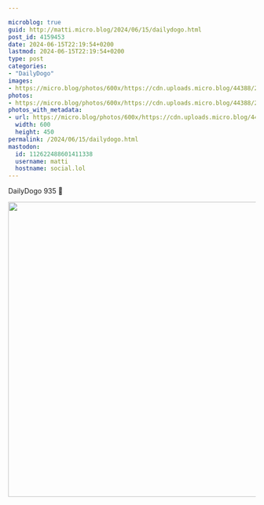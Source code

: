 ```yaml
---

microblog: true
guid: http://matti.micro.blog/2024/06/15/dailydogo.html
post_id: 4159453
date: 2024-06-15T22:19:54+0200
lastmod: 2024-06-15T22:19:54+0200
type: post
categories:
- "DailyDogo"
images:
- https://micro.blog/photos/600x/https://cdn.uploads.micro.blog/44388/2024/4467e226c820480bacf383c2dff206d4.jpg
photos:
- https://micro.blog/photos/600x/https://cdn.uploads.micro.blog/44388/2024/4467e226c820480bacf383c2dff206d4.jpg
photos_with_metadata:
- url: https://micro.blog/photos/600x/https://cdn.uploads.micro.blog/44388/2024/4467e226c820480bacf383c2dff206d4.jpg
  width: 600
  height: 450
permalink: /2024/06/15/dailydogo.html
mastodon:
  id: 112622488601411338
  username: matti
  hostname: social.lol
---
```

DailyDogo 935 🐶

<img src="/media/uploads/2024/4467e226c820480bacf383c2dff206d4.jpg" width="600" alt="" />
